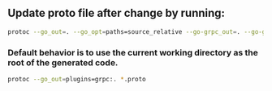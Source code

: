 ## Update proto file after change by running:

```bash
protoc --go_out=. --go_opt=paths=source_relative --go-grpc_out=. --go-grpc_opt=paths=source_relative checks/checks.proto
```

### Default behavior is to use the current working directory as the root of the generated code.
```bash
protoc --go_out=plugins=grpc:. *.proto
```
